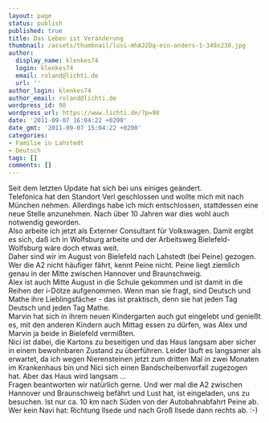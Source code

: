 ```yaml
---
layout: page
status: publish
published: true
title: Das Leben ist Veränderung
thumbnail: /assets/thumbnail/lusi-mhAJ2Dq-ein-anders-1-349x230.jpg
author:
  display_name: klenkes74
  login: klenkes74
  email: roland@lichti.de
  url: ''
author_login: klenkes74
author_email: roland@lichti.de
wordpress_id: 98
wordpress_url: https://www.lichti.de/?p=98
date: '2011-09-07 16:04:22 +0200'
date_gmt: '2011-09-07 15:04:22 +0200'
categories:
- Familie in Lahstedt
- Deutsch
tags: []
comments: []
---
```

<p>Seit dem letzten Update hat sich bei uns einiges geändert.<br />
Telefónica hat den Standort Verl geschlossen und wollte mich mit nach München nehmen. Allerdings habe ich mich entschlossen, stattdessen eine neue Stelle anzunehmen. Nach über 10 Jahren war dies wohl auch notwendig geworden.<br />
Also arbeite ich jetzt als Externer Consultant für Volkswagen. Damit ergibt es sich, daß ich in Wolfsburg arbeite und der Arbeitsweg Bielefeld-Wolfsburg wäre doch etwas weit.<br />
<!--more--> Daher sind wir im August von Bielefeld nach Lahstedt (bei Peine) gezogen. Wer die A2 nicht häufiger fährt, kennt Peine nicht. Peine liegt ziemlich genau in der Mitte zwischen Hannover und Braunschweig.<br />
Alex ist auch Mitte August in die Schule gekommen und ist damit in die Reihen der i-Dötze aufgenommen. Wenn man sie fragt, sind Deutsch und Mathe ihre Lieblingsfächer - das ist praktisch, denn sie hat jeden Tag Deutsch und jeden Tag Mathe.<br />
Marvin hat sich in ihrem neuen Kindergarten auch gut eingelebt und genießt es, mit den anderen Kindern auch Mittag essen zu dürfen, was Alex und Marvin ja beide in Bielefeld vermißten.<br />
Nici ist dabei, die Kartons zu beseitigen und das Haus langsam aber sicher in einem bewohnbaren Zustand zu überführen. Leider läuft es langsamer als erwartet, da ich wegen Nierensteinen jetzt zum dritten Mal in zwei Monaten im Krankenhaus bin und Nici sich einen Bandscheibenvorfall zugezogen hat. Aber das Haus wird langsam ...<br />
Fragen beantworten wir natürlich gerne. Und wer mal die A2 zwischen Hannover und Braunschweig befährt und Lust hat, ist eingeladen, uns zu besuchen. Ist nur ca. 10 km nach Süden von der Autobahnabfahrt Peine ab. Wer kein Navi hat: Richtung Ilsede und nach Groß Ilsede dann rechts ab. :-)</p>
